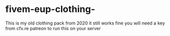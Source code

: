 # fivem-eup-clothing-
This is my old clothing pack from 2020 it still works fine you will need a key from cfx.re patreon to run this on your server 
